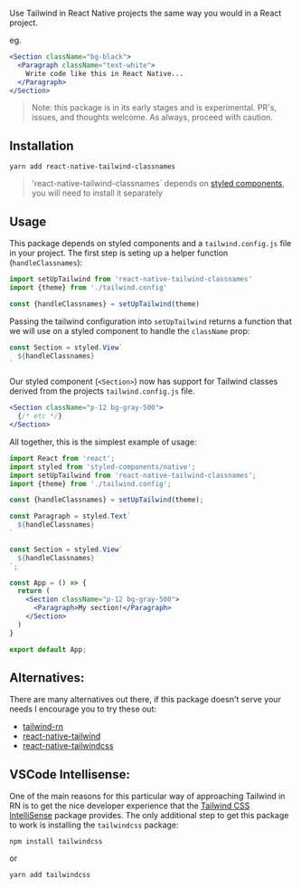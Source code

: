 Use Tailwind in React Native projects the same way you would in a React project.

eg.

```jsx
<Section className="bg-black">
  <Paragraph className="text-white">
    Write code like this in React Native...
  </Paragraph>
</Section>
```

> Note: this package is in its early stages and is experimental. PR's, issues, and thoughts welcome. As always, proceed with caution.

## Installation

```
yarn add react-native-tailwind-classnames
```

> 'react-native-tailwind-classnames` depends on [styled components](https://styled-components.com/docs/basics#installation), you will need to install it separately

## Usage

This package depends on styled components and a `tailwind.config.js` file in your project. The first step is seting up a helper function (`handleClassnames`):

```js
import setUpTailwind from 'react-native-tailwind-classnames'
import {theme} from './tailwind.config'

const {handleClassnames} = setUpTailwind(theme)
```

Passing the tailwind configuration into `setUpTailwind` returns a function that we will use on a styled component to handle the `className` prop:


```js
const Section = styled.View`
  ${handleClassnames}
`
```

Our styled component (`<Section>`) now has support for Tailwind classes derived from the projects `tailwind.config.js` file.


```jsx
<Section className="p-12 bg-gray-500">
  {/* etc */}
</Section>
```

All together, this is the simplest example of usage:

```jsx
import React from 'react';
import styled from 'styled-components/native';
import setUpTailwind from 'react-native-tailwind-classnames';
import {theme} from './tailwind.config';

const {handleClassnames} = setUpTailwind(theme);

const Paragraph = styled.Text`
  ${handleClassnames}
`

const Section = styled.View`
  ${handleClassnames}
`;

const App = () => {
  return (
    <Section className="p-12 bg-gray-500">
      <Paragraph>My section!</Paragraph>
    </Section>
  )
}

export default App;
```

## Alternatives:

There are many alternatives out there, if this package doesn't serve your needs I encourage you to try these out:

- [tailwind-rn](https://github.com/vadimdemedes/tailwind-rn)
- [react-native-tailwind](https://github.com/MythicalFish/react-native-tailwind)
- [react-native-tailwindcss](https://github.com/TVke/react-native-tailwindcss)

## VSCode Intellisense:

One of the main reasons for this particular way of approaching Tailwind in RN is to get the nice developer experience that the [Tailwind CSS IntelliSense](https://marketplace.visualstudio.com/items?itemName=bradlc.vscode-tailwindcss) package provides. The only additional step to get this package to work is installing the `tailwindcss` package:

```
npm install tailwindcss
```

or 

```
yarn add tailwindcss
```